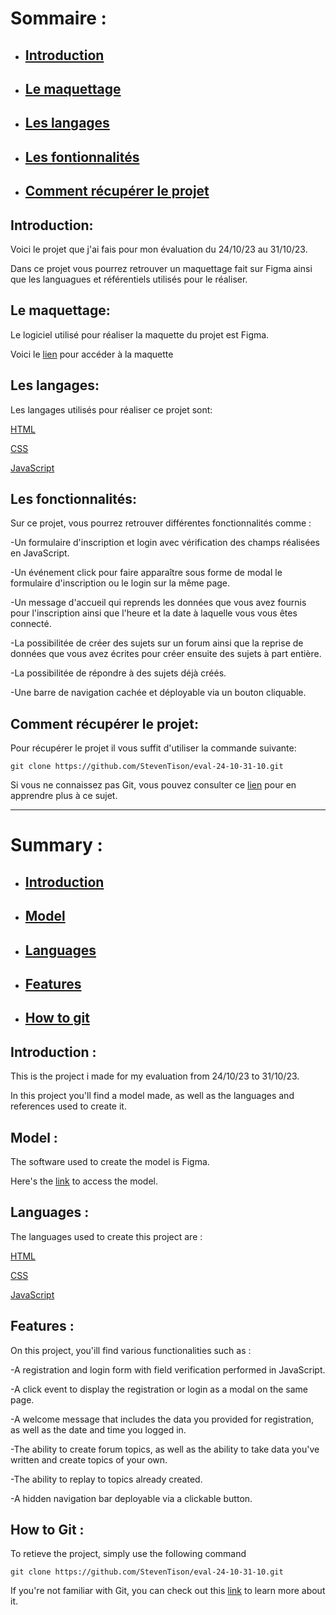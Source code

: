# **Sommaire :**

- ## [Introduction](https://github.com/StevenTison/eval-24-10-31-10#introduction-1 "Introduction")  
- ## [Le maquettage](https://github.com/StevenTison/eval-24-10-31-10#le-maquettage-1 "Le maquettage")  
- ## [Les langages](https://github.com/StevenTison/eval-24-10-31-10#les-langages-1 "Les langages")  
- ## [Les fontionnalités](https://github.com/StevenTison/eval-24-10-31-10#les-fonctionnalités "Les fonctionnalités")  
- ## [Comment récupérer le projet](https://github.com/StevenTison/eval-24-10-31-10#comment-récupérer-le-projet-1 "Comment récupérer le projet")  

## Introduction:

Voici le projet que j'ai fais pour mon évaluation du 24/10/23 au 31/10/23.

Dans ce projet vous pourrez retrouver un maquettage fait sur Figma ainsi que les languagues et référentiels utilisés pour le réaliser.

## Le maquettage:

Le logiciel utilisé pour réaliser la maquette du projet est Figma.

Voici le [lien](https://www.figma.com/file/q0rcmJvKTFCvy21sffIhhh/Forum-Eval?type=design&node-id=0-1&mode=design&t=NUYekf0XKeHugArI-0) pour accéder à la maquette

## Les langages:

Les langages utilisés pour réaliser ce projet sont:

[HTML](https://developer.mozilla.org/fr/docs/Web/HTML)

[CSS](https://developer.mozilla.org/fr/docs/Web/CSS)

[JavaScript](https://developer.mozilla.org/fr/docs/Web/JavaScript)

## Les fonctionnalités:

Sur ce projet, vous pourrez retrouver différentes fonctionnalités comme :

-Un formulaire d'inscription et login avec vérification des champs réalisées en JavaScript.

-Un événement click pour faire apparaître sous forme de modal le formulaire d'inscription ou le login sur la même page.

-Un message d'accueil qui reprends les données que vous avez fournis pour l'inscription ainsi que
l'heure et la date à laquelle vous vous êtes connecté.

-La possibilitée de créer des sujets sur un forum ainsi que la reprise de données que vous avez écrites pour créer ensuite des sujets à part entière.

-La possibilitée de répondre à des sujets déjà créés.

-Une barre de navigation cachée et déployable via un bouton cliquable.

## Comment récupérer le projet:

Pour récupérer le projet il vous suffit d'utiliser la commande suivante:

```
git clone https://github.com/StevenTison/eval-24-10-31-10.git
```

Si vous ne connaissez pas Git, vous pouvez consulter ce [lien](https://openclassrooms.com/fr/courses/7162856-gerez-du-code-avec-git-et-github/7165721-installez-git-sur-votre-ordinateur) pour en apprendre plus à ce sujet.

---

# **Summary :**
- ## [Introduction](https://github.com/StevenTison/eval-24-10-31-10#introduction- "Introduction")  
- ## [Model](https://github.com/StevenTison/eval-24-10-31-10#model- "Le maquettage")  
- ## [Languages](https://github.com/StevenTison/eval-24-10-31-10#languages- "Les langages")  
- ## [Features](https://github.com/StevenTison/eval-24-10-31-10#features- "Les fonctionnalités")  
- ## [How to git](https://github.com/StevenTison/eval-24-10-31-10#how-to-git- "Comment récupérer le projet")

## Introduction :  

This is the project i made for my evaluation from 24/10/23 to 31/10/23.  

In this project you'll find a model made, as well as the languages and references used to create it.  


## Model :

The software used to create the model is Figma.  

Here's the [link](https://www.figma.com/file/q0rcmJvKTFCvy21sffIhhh/Forum-Eval?type=design&node-id=0-1&mode=design&t=NUYekf0XKeHugArI-0) to access the model.  


## Languages :

The languages used to create this project are :  

[HTML](https://developer.mozilla.org/fr/docs/Web/HTML)

[CSS](https://developer.mozilla.org/fr/docs/Web/CSS)

[JavaScript](https://developer.mozilla.org/fr/docs/Web/JavaScript)


## Features :

On this project, you'ill find various functionalities such as :  

-A registration and login form with field verification performed in JavaScript.  

-A click event to display the registration or login as a modal on the same page.  

-A welcome message that includes the data you provided for registration, as well as the date and time you logged in. 

-The ability to create forum topics, as well as the ability to take data you've written and create topics of your own.  

-The ability to replay to topics already created.  

-A hidden navigation bar deployable via a clickable button.

## How to Git :

To retieve the project, simply use the following command  

```
git clone https://github.com/StevenTison/eval-24-10-31-10.git
```

If you're not familiar with Git, you can check out this [link](https://openclassrooms.com/fr/courses/7162856-gerez-du-code-avec-git-et-github/7165721-installez-git-sur-votre-ordinateur) to learn more about it.